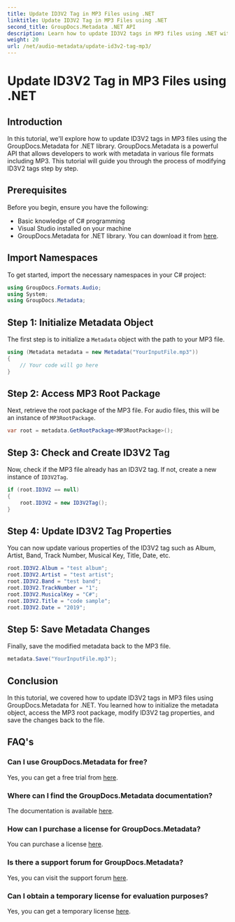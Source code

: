 ```yaml
---
title: Update ID3V2 Tag in MP3 Files using .NET
linktitle: Update ID3V2 Tag in MP3 Files using .NET
second_title: GroupDocs.Metadata .NET API
description: Learn how to update ID3V2 tags in MP3 files using .NET with GroupDocs.Metadata for efficient file management.
weight: 20
url: /net/audio-metadata/update-id3v2-tag-mp3/
---
```


# Update ID3V2 Tag in MP3 Files using .NET

## Introduction
In this tutorial, we'll explore how to update ID3V2 tags in MP3 files using the GroupDocs.Metadata for .NET library. GroupDocs.Metadata is a powerful API that allows developers to work with metadata in various file formats including MP3. This tutorial will guide you through the process of modifying ID3V2 tags step by step.
## Prerequisites
Before you begin, ensure you have the following:
- Basic knowledge of C# programming
- Visual Studio installed on your machine
- GroupDocs.Metadata for .NET library. You can download it from [here](https://releases.groupdocs.com/metadata/net/).

## Import Namespaces
To get started, import the necessary namespaces in your C# project:
```csharp
using GroupDocs.Formats.Audio;
using System;
using GroupDocs.Metadata;
```
## Step 1: Initialize Metadata Object
The first step is to initialize a `Metadata` object with the path to your MP3 file.
```csharp
using (Metadata metadata = new Metadata("YourInputFile.mp3"))
{
    // Your code will go here
}
```
## Step 2: Access MP3 Root Package
Next, retrieve the root package of the MP3 file. For audio files, this will be an instance of `MP3RootPackage`.
```csharp
var root = metadata.GetRootPackage<MP3RootPackage>();
```
## Step 3: Check and Create ID3V2 Tag
Now, check if the MP3 file already has an ID3V2 tag. If not, create a new instance of `ID3V2Tag`.
```csharp
if (root.ID3V2 == null)
{
    root.ID3V2 = new ID3V2Tag();
}
```
## Step 4: Update ID3V2 Tag Properties
You can now update various properties of the ID3V2 tag such as Album, Artist, Band, Track Number, Musical Key, Title, Date, etc.
```csharp
root.ID3V2.Album = "test album";
root.ID3V2.Artist = "test artist";
root.ID3V2.Band = "test band";
root.ID3V2.TrackNumber = "1";
root.ID3V2.MusicalKey = "C#";
root.ID3V2.Title = "code sample";
root.ID3V2.Date = "2019";
```
## Step 5: Save Metadata Changes
Finally, save the modified metadata back to the MP3 file.
```csharp
metadata.Save("YourInputFile.mp3");
```

## Conclusion
In this tutorial, we covered how to update ID3V2 tags in MP3 files using GroupDocs.Metadata for .NET. You learned how to initialize the metadata object, access the MP3 root package, modify ID3V2 tag properties, and save the changes back to the file.

## FAQ's
### Can I use GroupDocs.Metadata for free?
Yes, you can get a free trial from [here](https://releases.groupdocs.com/).
### Where can I find the GroupDocs.Metadata documentation?
The documentation is available [here](https://tutorials.groupdocs.com/metadata/net/).
### How can I purchase a license for GroupDocs.Metadata?
You can purchase a license [here](https://purchase.groupdocs.com/buy).
### Is there a support forum for GroupDocs.Metadata?
Yes, you can visit the support forum [here](https://forum.groupdocs.com/c/metadata/14).
### Can I obtain a temporary license for evaluation purposes?
Yes, you can get a temporary license [here](https://purchase.groupdocs.com/temporary-license/).
